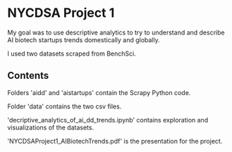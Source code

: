 # NYCDSA Project 1

My goal was to use descriptive analytics to try to understand and describe AI biotech startups trends domestically and globally.

I used two datasets scraped from BenchSci. 

## Contents

Folders 'aidd' and 'aistartups' contain the Scrapy Python code. 

Folder 'data' contains the two csv files.

'decriptive_analytics_of_ai_dd_trends.ipynb' contains exploration and visualizations of the datasets.

'NYCDSAProject1_AIBiotechTrends.pdf' is the presentation for the project. 




